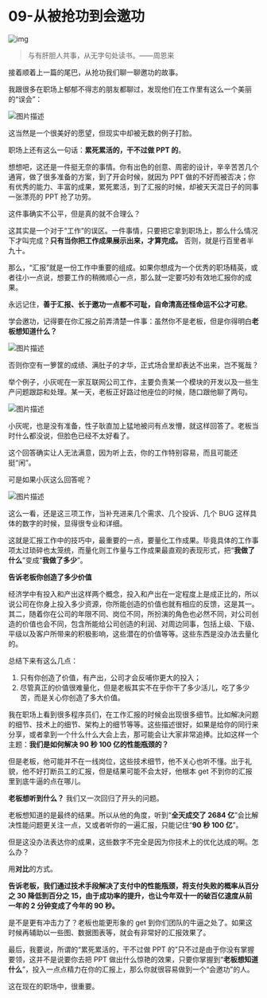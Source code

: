 # 09-从被抢功到会邀功

![img](https://img2.sycdn.imooc.com/5e0567c5000100a206400359.jpg)

> 与有肝胆人共事，从无字句处读书。——周恩来

接着顺着上一篇的尾巴，从抢功我们聊一聊邀功的故事。

我跟很多在职场上郁郁不得志的朋友都聊过，发现他们在工作里有这么一个美丽的“误会”：

![图片描述](https://img1.sycdn.imooc.com/5e0566c90001328401560242.png)

这当然是一个很美好的愿望，但现实中却被无数的例子打脸。

职场上还有这么一句话：**累死累活的，干不过做 PPT 的**。

想想吧，这还是一件挺无奈的事情。你有出色的创意、周密的设计，辛辛苦苦几个通宵，做了很多准备的方案，到了开会时候，就因为 PPT 做的不好而被否决；你有优秀的能力、丰富的成果，累死累活，到了汇报的时候，却被天天混日子的同事一张漂亮的 PPT 抢了功劳。

这件事确实不公平，但是真的就不合理么？

这其实是一个对于“工作”的误区。一件事情，只要把它拿到职场上，那么什么情况下才叫完成？**只有当你把工作成果展示出来，才算完成。** 否则，就是行百里者半九十。

那么，“汇报”就是一份工作中重要的组成。如果你想成为一个优秀的职场精英，或者往小一点说，想要工作的稍微顺心一点，那么就一定要巧妙有效地汇报你的成果。

永远记住，**善于汇报、长于邀功一点都不可耻，自命清高还怪命运不公才可悲**。

学会邀功，记得要在你汇报之前弄清楚一件事：虽然你不是老板，但是你得明白**老板想知道什么？**

![图片描述](https://img1.sycdn.imooc.com/5e0567000001cca804690264.png)

否则你空有一箩筐的成绩、满肚子的才华，正式场合里却表达不出来，岂不冤哉？

举个例子，小灰呢在一家互联网公司工作，主要负责某一个模块的开发以及一些生产问题跟踪和处理。某一天，老板正好路过他座位的时候，随口跟他聊了两句。

![图片描述](https://img1.sycdn.imooc.com/5e0567350001696e04760288.png)

小灰呢，也是没有准备，性子耿直加上猛地被问有点发懵，就这样回答了。老板当时什么都没说，但脸色已经不太好看了。

这个回答确实让人无法满意，因为听上去，你的工作特别容易，而且可能还挺“闲”。

可是如果小灰这么回答呢？

![图片描述](https://img1.sycdn.imooc.com/5e05675d0001d63f07880313.png)

这么一看，还是这三项工作，当补充进来几个需求、几个投诉、几个 BUG 这样具体的数字的时候，显得很专业和详细。

这就是汇报工作中的技巧中，最重要的一点，要量化工作成果。毕竟具体的工作事项太过琐碎也太笼统，而量化则工作量与工作成果最直观的表现形式，把“**我做了什么**”变成“**我做了多少**”。

**告诉老板你创造了多少价值**

经济学中有投入和产出这样两个概念，投入和产出在一定程度上是成正比的，所以说公司在你身上投入多少资源，你所能创造的价值也就有相应的反馈，这是其一。其二，随着你在公司的年限不同、岗位不同，所扮演的角色也必然不同，对公司创造的价值也会不同，包含所能给公司创造的利润、对周边同事，包括上级、下级、平级以及客户所带来的积极影响，这些潜在的价值等等。这些东西是没办法去量化的。

总结下来有这么几点：

1. 只有你创造了价值，有产出，公司才会反哺你更大的投入；
2. 尽管真正的价值很难量化，但是老板其实不在乎你干了多少活儿，吃了多少苦，而是关心你创造了多大价值。

我在职场上看到很多程序员们，在工作汇报的时候会出现很多细节。比如解决问题的细节、技术上的细节、架构上的细节等等。这些描述很好，如果是给你的同行来分享，或者拿到一个什么什么大会上去，那可能会让大家非常追捧。比如这样一个主题：**我们是如何解决 90 秒 100 亿的性能瓶颈的？**

但是老板，他可能并不在一线岗位，这些技术细节，他不关心也听不懂。出于礼貌，他不好打断员工的汇报，但是结果可能不会太好，他根本 get 不到你的汇报里到底牛逼的点在哪儿。

**老板想听到什么？** 我们又一次回归了开头的问题。

老板想知道的是最终的结果。所以从他的角度，听到“**全天成交了 2684 亿**”会比解决性能问题更关注一点，又或者听你的一遍汇报，只能记住“**90 秒 100 亿**”。

但是这没办法表达你的成果，这些数字不完全是因为你技术上的优化达成的啊。怎么办？

用**对比**的方式。

**告诉老板，我们通过技术手段解决了支付中的性能瓶颈，将支付失败的概率从百分之 30 降低到百分之 15，由于成功率的提升，也让今年双十一的破百亿速度从前一年的 2 分钟变成了今年的 90 秒。**

是不是更有冲击力了？老板也能更形象的 get 到你们团队的牛逼之处了。如果这时候再辅助以一些图、数据图表等，就会有非常好的汇报效果了。

最后，我要说，所谓的“累死累活的，干不过做 PPT 的”只不过是由于你没有掌握要领，这并不是说要你去把 PPT 做出什么惊艳的效果，只要你掌握到“**老板想知道什么**”，投入一点点精力在你的汇报上，那么你就很容易做到一个“会邀功”的人。

这在现在的职场中，很重要。
